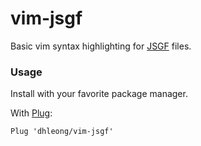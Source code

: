 vim-jsgf
========

Basic vim syntax highlighting for [JSGF][1] files.


### Usage

Install with your favorite package manager.

With [Plug](https://github.com/junegunn/vim-plug):

```vim
Plug 'dhleong/vim-jsgf'
```


[1]: https://www.w3.org/TR/jsgf/

